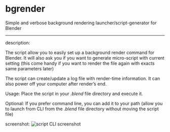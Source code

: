 bgrender
========

Simple and verbose background rendering launcher/script-generator for Blender

--------

description:

The script allow you to easily set up a background render command for Blender.
It will also ask you if you want to generate micro-script with current setting (this come handy if you want to render the file again with exacts same parameters later)

The script can create/update a log file with render-time information.
It can also power off your computer after render’s end.

Usage:
Place the script in your *.blend* file directory and execute it.

Optional: If you prefer command line, you can add it to your path (allow you to launch from CLI from the *.blend* file directory without moving the script file)

screenshot:
![script CLI screenshot](http://www.samuelbernou.fr/imgs/git/script_result_2.PNG)

